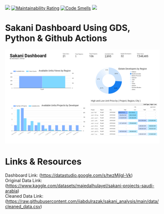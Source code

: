 ![](https://github.com/iiabdulrazak/sakani_analysis/actions/workflows/sonarcloud.yml/badge.svg)
[![Maintainability Rating](https://sonarcloud.io/api/project_badges/measure?project=iiabdulrazak_sakani_analysis&metric=sqale_rating)](https://sonarcloud.io/summary/new_code?id=iiabdulrazak_sakani_analysis)
[![Code Smells](https://sonarcloud.io/api/project_badges/measure?project=iiabdulrazak_sakani_analysis&metric=code_smells)](https://sonarcloud.io/summary/new_code?id=iiabdulrazak_sakani_analysis)
![](https://img.shields.io/github/repo-size/iiabdulrazak/sakani_analysis?label=project%20size)

# Sakani Dashboard Using GDS, Python & Github Actions
![Sakani Dashboard](https://github.com/iiabdulrazak/sakani_analysis/blob/main/images%20%26%20docs/Sakani%20Dashboard%20-%20Riyadh%20Region.png)

# Links & Resources
Dashboard Link: (https://datastudio.google.com/s/twzMjlgl-Vk) <br>
Original Data Link: (https://www.kaggle.com/datasets/majedalhulayel/sakani-projects-saudi-arabia) <br>
Cleaned Data Link: (https://raw.githubusercontent.com/iiabdulrazak/sakani_analysis/main/data/cleaned_data.csv) <br>
